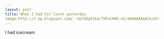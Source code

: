 ```yaml
---
layout: post 
title: What I had for lunch yesterday
image:http://3.bp.blogspot.com/_-VpT4OyE1kA/THFxCRWG-mI/AAAAAAAAACk/m7vFVdlFfWM/s400/smores.jpg
---
```

I had icecream 
